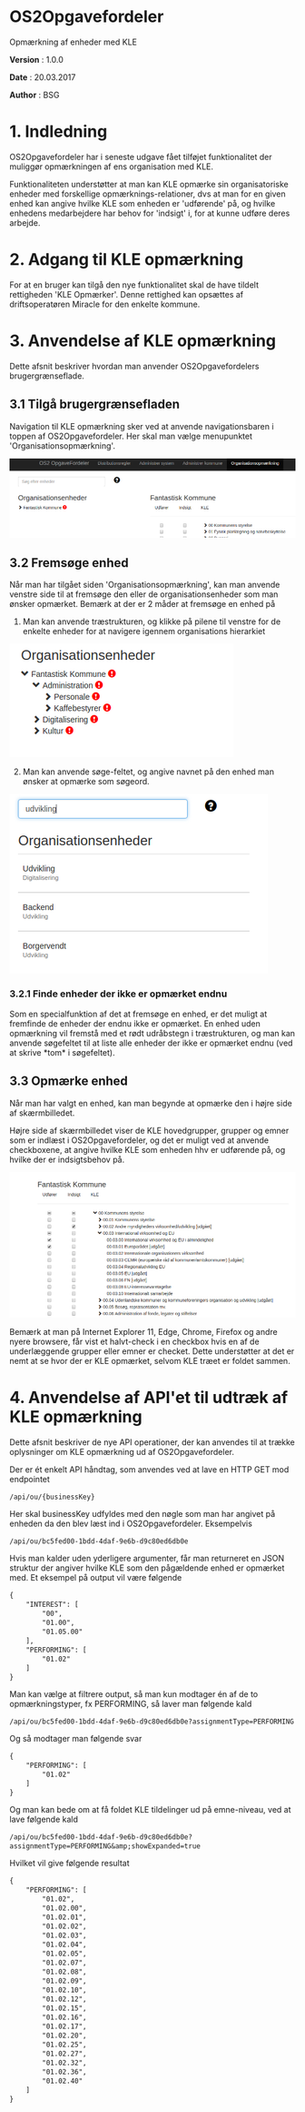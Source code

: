 # OS2Opgavefordeler

Opmærkning af enheder med KLE

**Version** :        1.0.0

**Date** :        20.03.2017

**Author** :        BSG

# 1. Indledning

OS2Opgavefordeler har i seneste udgave fået tilføjet funktionalitet der muliggør opmærkningen af ens organisation med KLE.

Funktionaliteten understøtter at man kan KLE opmærke sin organisatoriske enheder med forskellige opmærknings-relationer, dvs at man for en given enhed kan angive hvilke KLE som enheden er &#39;udførende&#39; på, og hvilke enhedens medarbejdere har behov for &#39;indsigt&#39; i, for at kunne udføre deres arbejde.

# 2. Adgang til KLE opmærkning

For at en bruger kan tilgå den nye funktionalitet skal de have tildelt rettigheden &#39;KLE Opmærker&#39;. Denne rettighed kan opsættes af driftsoperatøren Miracle for den enkelte kommune.

# 3. Anvendelse af KLE opmærkning

Dette afsnit beskriver hvordan man anvender OS2Opgavefordelers brugergrænseflade.

## 3.1 Tilgå brugergrænsefladen

Navigation til KLE opmærkning sker ved at anvende navigationsbaren i toppen af OS2Opgavefordeler. Her skal man vælge menupunktet &#39;Organisationsopmærkning&#39;.

![Navigation til KLE opmærkning](img/kle-nav.png "Navigation til KLE opmærkning")

## 3.2 Fremsøge enhed

Når man har tilgået siden &#39;Organisationsopmærkning&#39;, kan man anvende venstre side til at fremsøge den eller de organisationsenheder som man ønsker opmærket. Bemærk at der er 2 måder at fremsøge en enhed på


1. Man kan anvende træstrukturen, og klikke på pilene til venstre for de enkelte enheder for at navigere igennem organisations hierarkiet

![Træ struktur](img/kle-orgtree.png "Træ struktur")

2. Man kan anvende søge-feltet, og angive navnet på den enhed man ønsker at opmærke som søgeord.

![Søgning](img/kle-orgsearch.png "Søgning")

### 3.2.1 Finde enheder der ikke er opmærket endnu

Som en specialfunktion af det at fremsøge en enhed, er det muligt at fremfinde de enheder der endnu ikke er opmærket. En enhed uden opmærkning vil fremstå med et rødt udråbstegn i træstrukturen, og man kan anvende søgefeltet til at liste alle enheder der ikke er opmærket endnu (ved at skrive \*tom\* i søgefeltet).

## 3.3 Opmærke enhed

Når man har valgt en enhed, kan man begynde at opmærke den i højre side af skærmbilledet.

Højre side af skærmbilledet viser de KLE hovedgrupper, grupper og emner som er indlæst i OS2Opgavefordeler, og det er muligt ved at anvende checkboxene, at angive hvilke KLE som enheden hhv er udførende på, og hvilke der er indsigtsbehov på.

![Opmærkning](img/kle-kle.png "Opmærkning")

Bemærk at man på Internet Explorer 11, Edge, Chrome, Firefox og andre nyere browsere, får vist et halvt-check i en checkbox hvis en af de underlæggende grupper eller emner er checket. Dette understøtter at det er nemt at se hvor der er KLE opmærket, selvom KLE træet er foldet sammen.

# 4. Anvendelse af API&#39;et til udtræk af KLE opmærkning

Dette afsnit beskriver de nye API operationer, der kan anvendes til at trække oplysninger om KLE opmærkning ud af OS2Opgavefordeler.

Der er ét enkelt API håndtag, som anvendes ved at lave en HTTP GET mod endpointet

	/api/ou/{businessKey}

Her skal businessKey udfyldes med den nøgle som man har angivet på enheden da den blev læst ind i OS2Opgavefordeler. Eksempelvis

	/api/ou/bc5fed00-1bdd-4daf-9e6b-d9c80ed6db0e

Hvis man kalder uden yderligere argumenter, får man returneret en JSON struktur der angiver hvilke KLE som den pågældende enhed er opmærket med. Et eksempel på output vil være følgende

	{
		"INTEREST": [
			"00",
			"01.00",
			"01.05.00"
		],
		"PERFORMING": [
			"01.02"
		]
	}

Man kan vælge at filtrere output, så man kun modtager én af de to opmærkningstyper, fx PERFORMING, så laver man følgende kald

	/api/ou/bc5fed00-1bdd-4daf-9e6b-d9c80ed6db0e?assignmentType=PERFORMING

Og så modtager man følgende svar

	{
		"PERFORMING": [
			"01.02"
		]
	}


Og man kan bede om at få foldet KLE tildelinger ud på emne-niveau, ved at lave følgende kald

	/api/ou/bc5fed00-1bdd-4daf-9e6b-d9c80ed6db0e?assignmentType=PERFORMING&amp;showExpanded=true

Hvilket vil give følgende resultat

	{
		"PERFORMING": [
			"01.02",
			"01.02.00",
			"01.02.01",
			"01.02.02",
			"01.02.03",
			"01.02.04",
			"01.02.05",
			"01.02.07",
			"01.02.08",
			"01.02.09",
			"01.02.10",
			"01.02.12",
			"01.02.15",
			"01.02.16",
			"01.02.17",
			"01.02.20",
			"01.02.25",
			"01.02.27",
			"01.02.32",
			"01.02.36",
			"01.02.40"
		]
	}

